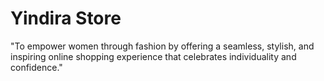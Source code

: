 # Yindira Store
 "To empower women through fashion by offering a seamless, stylish, and inspiring online shopping experience that celebrates individuality and confidence."

